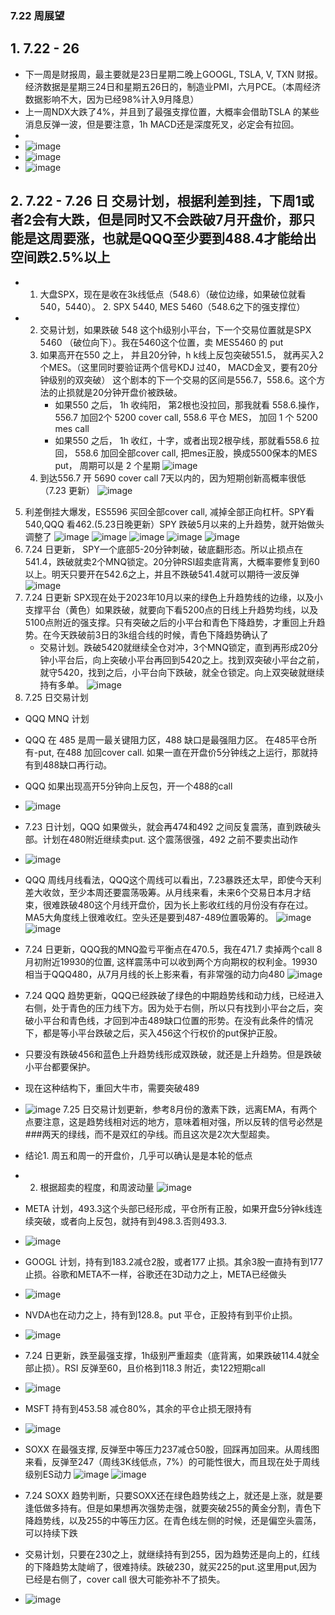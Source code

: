 ### 7.22 周展望
## 1. 7.22 - 26 
* 下一周是财报周，最主要就是23日星期二晚上GOOGL, TSLA, V, TXN 财报。 经济数据是星期三24日和星期五26日的，制造业PMI，六月PCE。（本周经济数据影响不大，因为已经98%计入9月降息）
* 上一周NDX大跌了4%，并且到了最强支撑位置，大概率会借助TSLA 的某些消息反弹一波，但是要注意，1h MACD还是深度死叉，必定会有拉回。
* 
* ![image](https://github.com/user-attachments/assets/8e6c6999-8f6f-4144-b431-f6520011a6dc)
* ![image](https://github.com/user-attachments/assets/bc852bfd-26d4-4f3c-aef0-c243859ef644)
* ![image](https://github.com/user-attachments/assets/1e9ebfda-f285-4897-a300-ef245a2cc1ef)





## 2. 7.22 - 7.26 日 交易计划，根据利差到挂，下周1或者2会有大跌，但是同时又不会跌破7月开盘价，那只能是这周要涨，也就是QQQ至少要到488.4才能给出空间跌2.5%以上
* 1. 大盘SPX，现在是收在3k线低点（548.6）（破位边缘，如果破位就看540，5440）。  2. SPX 5440, MES 5460（548.6之下的强支撑位）
* 2. 交易计划，如果跌破 548 这个h级别小平台，下一个交易位置就是SPX 5460 （破位向下）。我在5460这个位置，卖 MES5460 的 put
  3. 如果高开在550 之上， 并且20分钟，h k线上反包突破551.5， 就再买入2个MES。（这里同时要验证两个信号KDJ 过40， MACD金叉，要有20分钟级别的双突破） 这个剧本的下一个交易的区间是556.7，558.6。这个方法的止损就是20分钟开盘价被跌破。
     * 如果550 之后， 1h 收纯阳， 第2根也没拉回，那我就看 558.6.操作，556.7 加回2个 5200 cover call, 558.6 平仓 MES， 加回 1 个 5200 mes call
     * 如果550 之后， 1h 收红，十字，或者出现2根孕线，那就看558.6 拉回， 558.6 加回全部cover call, 把mes正股，换成5500保本的MES put， 周期可以是 2 个星期
![image](https://github.com/user-attachments/assets/5280f08f-c4c9-47ed-9adc-b320905a28e6)
   4. 到达556.7 开 5690 cover call 7天以内的，因为短期创新高概率很低（7.23 更新）
![image](https://github.com/user-attachments/assets/f0113898-1644-4440-948d-ebce72a2da2a)
5. 利差倒挂大爆发，ES5596 买回全部cover call, 减掉全部正向杠杆。SPY看540,QQQ 看462.(5.23日晚更新）SPY 跌破5月以来的上升趋势，就开始做头调整了
![image](https://github.com/user-attachments/assets/8dfa612e-b466-4484-b547-68929807711b)
![image](https://github.com/user-attachments/assets/3e24e392-1c6a-483d-9e53-b46c5f2ba149)
![image](https://github.com/user-attachments/assets/d29f0694-5f7c-4b1d-9c5f-e73467243e04)
![image](https://github.com/user-attachments/assets/c591226d-5075-4cf9-99ba-b6cd0717063e)
![image](https://github.com/user-attachments/assets/e5ffe255-9d09-483b-a468-e7210c828bd4)
6. 7.24 日更新， SPY一个底部5-20分钟刺破，破底翻形态。所以止损点在541.4，跌破就卖2个MNQ锁定。20分钟RSI超卖底背离，大概率要修复到60以上。明天只要开在542.6之上，并且不跌破541.4就可以期待一波反弹
![image](https://github.com/user-attachments/assets/0a5a2791-e04b-40a8-b25b-cfc0bec86e58)
7. 7.24 日更新 SPX现在处于2023年10月以来的绿色上升趋势线的边缘，以及小支撑平台（黄色）如果跌破，就要向下看5200点的日线上升趋势均线，以及5100点附近的强支撑。只有突破之后的小平台和青色下降趋势，才重回上升趋势。在今天跌破前3日的3k组合线的时候，青色下降趋势确认了
   * 交易计划。跌破5420就继续全仓对冲，3个MNQ锁定，直到再形成20分钟小平台后，向上突破小平台再回到5420之上。找到双突破小平台之前，就守5420，找到之后，小平台向下跌破，就全仓锁定。向上双突破就继续持有多单。
   ![image](https://github.com/user-attachments/assets/5b1ea699-2ffa-4747-9eba-270255808eda)
8. 7.25 日交易计划

* QQQ MNQ 计划
* QQQ 在 485 是周一最关键阻力区，488 缺口是最强阻力区。 在485平仓所有-put, 在488 加回cover call. 如果一直在开盘价5分钟线之上运行，那就持有到488缺口再行动。
* QQQ 如果出现高开5分钟向上反包，开一个488的call
* ![image](https://github.com/user-attachments/assets/b9151b4d-f97c-4d67-a6f3-e3a86ced8316)
* 7.23 日计划，QQQ 如果做头，就会再474和492 之间反复震荡，直到跌破头部。计划在480附近继续卖put. 这个震荡很强，492 之前不要卖出动作
* ![image](https://github.com/user-attachments/assets/b3469b37-12ab-4806-9cbf-d67868b79a96)
* QQQ 周线月线看法，QQQ这个周线可以看出，7.23暴跌还太早，即使今天利差大收敛，至少本周还要震荡吸筹。从月线来看，未来6个交易日本月才结束，很难跌破480这个月线开盘价，因为长上影收红线的月份没有存在过。MA5大角度线上很难收红。空头还是要到487-489位置吸筹的。
![image](https://github.com/user-attachments/assets/c3f9b629-0b2b-4006-bea7-d11232529264)
![image](https://github.com/user-attachments/assets/56049164-81b7-4d5e-908d-bbe51b7697d3)
* 7.24 日更新，QQQ我的MNQ盈亏平衡点在470.5，我在471.7 卖掉两个call 8月初附近19930的位置, 这样震荡中可以收到两个方向期权的权利金。19930相当于QQQ480，从7月月线的长上影来看，有非常强的动力向480
![image](https://github.com/user-attachments/assets/9e9c2272-4deb-43ea-a494-9aba0cc3f2fd)
* 7.24 QQQ 趋势更新，QQQ已经跌破了绿色的中期趋势线和动力线，已经进入右侧，处于青色的压力线下方。因为处于右侧，所以只有找到小平台之后，突破小平台和青色线，才回到冲击489缺口位置的形势。在没有此条件的情况下，都是等小平台跌破之后，买入456这个行权价的put保护正股。
* 只要没有跌破456和蓝色上升趋势线形成双跌破，就还是上升趋势。但是跌破小平台都要保护。
* 现在这种结构下，重回大牛市，需要突破489
* ![image](https://github.com/user-attachments/assets/ca1ff780-fc69-4a44-923d-09dd4259e0b4)
7.25 日交易计划更新，参考8月份的激素下跌，远离EMA，有两个点要注意，这是趋势线相对远的地方，意味着相对强，所以反转的信号必然是###两天的绿线，而不是双红的孕线。而且这次是2次大型超卖。
* 结论1. 周五和周一的开盘价，几乎可以确认是是本轮的低点
* 2. 根据超卖的程度，和周波动量
  ![image](https://github.com/user-attachments/assets/e3d50776-788d-4da7-9225-dfe26bc33773)


* META 计划，493.3这个头部已经形成，平仓所有正股，如果开盘5分钟k线连续突破，或者向上反包，就持有到498.3.否则493.3.
* ![image](https://github.com/user-attachments/assets/a3a4a61c-cdfc-4f69-91b6-ae8a850bda89)
* GOOGL 计划，持有到183.2减仓2股，或者177 止损。其余3股一直持有到177止损。谷歌和META不一样，谷歌还在3D动力之上，META已经做头
* ![image](https://github.com/user-attachments/assets/1db59fae-46bd-4440-9050-1c0f72c89c89)
* NVDA也在动力之上，持有到128.8。put 平仓，正股持有到平价止损。
* ![image](https://github.com/user-attachments/assets/fa95e2f7-117b-4105-893e-6edfada25186)
* 7.24 日更新，跌至最强支撑，1h级别严重超卖（底背离，如果跌破114.4就全部止损）。RSI 反弹至60，且价格到118.3 附近，卖122短期call
* ![image](https://github.com/user-attachments/assets/ac1fa8ad-6350-4727-9b57-8a699d8f0a9d)

* MSFT 持有到453.58 减仓80%，其余的平仓止损无限持有
* ![image](https://github.com/user-attachments/assets/f9c9ec35-0779-4de0-ae2c-924d9da50e15)
* SOXX 在最强支撑, 反弹至中等压力237减仓50股，回踩再加回来。从周线图来看，反弹至247（周线3K线低点，7%）的可能性很大，而且现在处于周线级别ES动力
![image](https://github.com/user-attachments/assets/888333ea-6eb8-4285-b172-42cdf27ec89d)
![image](https://github.com/user-attachments/assets/cfcfac8b-eaa9-4f6d-85fd-48464820d491)
* 7.24 SOXX 趋势判断，只要SOXX还在绿色趋势线之上，就还是上涨，就是要逢低做多持有。但是如果想再次强势走强，就要突破255的黄金分割，青色下降趋势线，以及255的中等压力区。在青色线左侧的时候，还是偏空头震荡，可以持续下跌
* 交易计划，只要在230之上，就继续持有到255，因为趋势还是向上的，红线的下降趋势太陡峭了，很难持续。跌破230，就买225的put.这里用put,因为已经是右侧了，cover call 很大可能弥补不了损失。
* ![image](https://github.com/user-attachments/assets/aec7037b-d24d-42ef-a7c2-e29dada02429)



